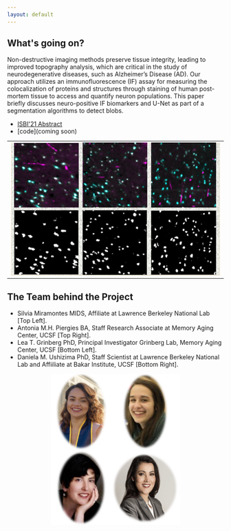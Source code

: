```yaml
---
layout: default
---
```


What's going on?
---------------
Non-destructive imaging methods preserve tissue integrity, leading to improved topography analysis, which are critical in the study of neurodegenerative diseases, such as Alzheimer’s Disease (AD). Our approach utilizes an immunofluorescence (IF) assay for measuring the colocalization of proteins and structures through staining of human post-mortem tissue to access and quantify neuron populations. This paper briefly discusses neuro-positive IF biomarkers and U-Net as part of a segmentation algorithms to detect blobs.

-	[ISBI'21 Abstract](https://drive.google.com/file/d/1OjW4Bug6Ww03Jnjst2hf47eW1eHPY2-Z/view?usp=sharing)
- [code](coming soon)

<table border="0">
 <tr>
    <td><img src="ISBI-Img.png" width="600">
    </td>
 </tr>
</table>

The Team behind the Project
---------------------------
- Silvia Miramontes MIDS, Affiliate at Lawrence Berkeley National Lab [Top Left].
- Antonia M.H. Piergies BA, Staff Research Associate at Memory Aging Center, UCSF [Top Right]. 
- Lea T. Grinberg PhD, Principal Investigator Grinberg Lab, Memory Aging Center, UCSF [Bottom Left].
- Daniela M. Ushizima PhD, Staff Scientist at Lawrence Berkeley National Lab and Affiiliate at Bakar Institute, UCSF [Bottom Right].

<center>
 <img src="DIPCellTeam.png" width="300">
</center>


